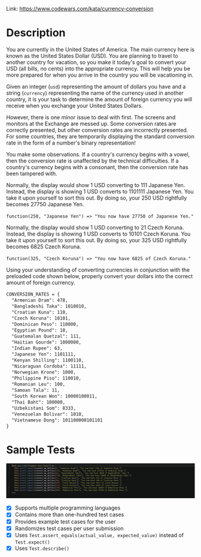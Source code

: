 Link: https://www.codewars.com/kata/currency-conversion

# Description

You are currently in the United States of America. The main currency here is known as the United States Dollar (USD). You are planning to travel to another country for vacation, so you make it today's goal to convert your USD (all bills, no cents) into the appropriate currency. This will help you be more prepared for when you arrive in the country you will be vacationing in.

Given an integer (`usd`) representing the amount of dollars you have and a string (`currency`) representing the name of the currency used in another country, it is your task to determine the amount of foreign currency you will receive when you exchange your United States Dollars.

However, there is one minor issue to deal with first. The screens and monitors at the Exchange are messed up. Some conversion rates are correctly presented, but other conversion rates are incorrectly presented. For some countries, they are temporarily displaying the standard conversion rate in the form of a number's binary representation!

You make some observations. If a country's currency begins with a vowel, then the conversion rate is unaffected by the technical difficulties. If a country's currency begins with a consonant, then the conversion rate has been tampered with.

Normally, the display would show 1 USD converting to 111 Japanese Yen. Instead, the display is showing 1 USD converts to 1101111 Japanese Yen. You take it upon yourself to sort this out. By doing so, your 250 USD rightfully becomes 27750 Japanese Yen.

`
function(250, "Japanese Yen") => "You now have 27750 of Japanese Yen."
`

Normally, the display would show 1 USD converting to 21 Czech Koruna. Instead, the display is showing 1 USD converts to 10101 Czech Koruna. You take it upon yourself to sort this out. By doing so, your 325 USD rightfully becomes 6825 Czech Koruna.

`
function(325, "Czech Koruna") => "You now have 6825 of Czech Koruna."
`

Using your understanding of converting currencies in conjunction with the preloaded code shown below, properly convert your dollars into the correct amount of foreign currency.

```
CONVERSION_RATES = {
  "Armenian Dram": 478,
  "Bangladeshi Taka": 1010010,
  "Croatian Kuna": 110,
  "Czech Koruna": 10101,
  "Dominican Peso": 110000,
  "Egyptian Pound": 18,
  "Guatemalan Quetzal": 111,
  "Haitian Gourde": 1000000,
  "Indian Rupee": 63,
  "Japanese Yen": 1101111,
  "Kenyan Shilling": 1100110,
  "Nicaraguan Cordoba": 11111,
  "Norwegian Krone": 1000,
  "Philippine Piso": 110010,
  "Romanian Leu": 100,
  "Samoan Tala": 11,
  "South Korean Won": 10000100011,
  "Thai Baht": 100000,
  "Uzbekistani Som": 8333,
  "Venezuelan Bolivar": 1010,
  "Vietnamese Dong": 101100000101101
}
```

# Sample Tests

![Sample Tests](/Misc/03-Example-Tests.PNG)

- [x] Supports multiple programming languages
- [x] Contains more than one-hundred test cases
- [x] Provides example test cases for the user
- [x] Randomizes test cases per user submission
- [x] Uses `Test.assert_equals(actual_value, expected_value)` instead of `Test.expect()`
- [x] Uses `Test.describe()`
